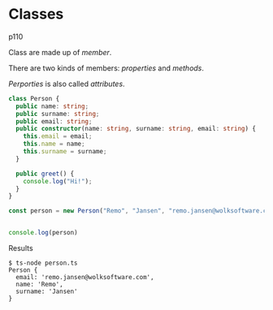 # Classes

p110



Class are made up of *member*.

There are two kinds of members: *properties* and *methods*.

*Perporties* is also called *attributes*.

```typescript
class Person {
  public name: string;
  public surname: string;
  public email: string;
  public constructor(name: string, surname: string, email: string) {
    this.email = email;
    this.name = name;
    this.surname = surname;
  }

  public greet() {
    console.log("Hi!");
  }
}

const person = new Person("Remo", "Jansen", "remo.jansen@wolksoftware.com");


console.log(person)
```

Results

```
$ ts-node person.ts
Person {
  email: 'remo.jansen@wolksoftware.com',
  name: 'Remo',
  surname: 'Jansen'
}
```

